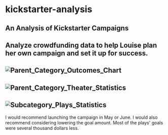 # kickstarter-analysis
An Analysis of Kickstarter Campaigns
---
Analyze crowdfunding data to help Louise plan her own campaign and set it up for success.
---
![Parent_Category_Outcomes_Chart](path/to/Parent_Category_Outcomes_Chart.png)
---
![Parent_Category_Theater_Statistics](path/to/Parent_Category_Theater_Statistics.png)
---
![Subcategory_Plays_Statistics](path/to/Subcategory_Plays_Statistics.png)
---
I would recommend launching the campaign in May or June. I would also recommend considering lowering the goal amount. Most of the plays' goals were several thousand dollars less.
